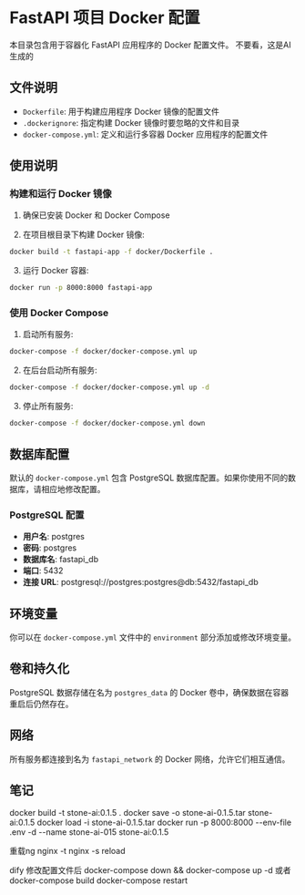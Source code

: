 # FastAPI 项目 Docker 配置

本目录包含用于容器化 FastAPI 应用程序的 Docker 配置文件。
不要看，这是AI生成的

## 文件说明

- `Dockerfile`: 用于构建应用程序 Docker 镜像的配置文件
- `.dockerignore`: 指定构建 Docker 镜像时要忽略的文件和目录
- `docker-compose.yml`: 定义和运行多容器 Docker 应用程序的配置文件

## 使用说明

### 构建和运行 Docker 镜像

1. 确保已安装 Docker 和 Docker Compose

2. 在项目根目录下构建 Docker 镜像:

```bash
docker build -t fastapi-app -f docker/Dockerfile .
```

3. 运行 Docker 容器:

```bash
docker run -p 8000:8000 fastapi-app
```

### 使用 Docker Compose

1. 启动所有服务:

```bash
docker-compose -f docker/docker-compose.yml up
```

2. 在后台启动所有服务:

```bash
docker-compose -f docker/docker-compose.yml up -d
```

3. 停止所有服务:

```bash
docker-compose -f docker/docker-compose.yml down
```

## 数据库配置

默认的 `docker-compose.yml` 包含 PostgreSQL 数据库配置。如果你使用不同的数据库，请相应地修改配置。

### PostgreSQL 配置

- **用户名**: postgres
- **密码**: postgres
- **数据库名**: fastapi_db
- **端口**: 5432
- **连接 URL**: postgresql://postgres:postgres@db:5432/fastapi_db

## 环境变量

你可以在 `docker-compose.yml` 文件中的 `environment` 部分添加或修改环境变量。

## 卷和持久化

PostgreSQL 数据存储在名为 `postgres_data` 的 Docker 卷中，确保数据在容器重启后仍然存在。

## 网络

所有服务都连接到名为 `fastapi_network` 的 Docker 网络，允许它们相互通信。

## 笔记
docker build -t stone-ai:0.1.5 .
docker save -o stone-ai-0.1.5.tar stone-ai:0.1.5
docker load -i stone-ai-0.1.5.tar
docker run -p 8000:8000 --env-file .env -d --name stone-ai-015 stone-ai:0.1.5

重载ng
nginx -t
nginx -s reload


dify 修改配置文件后
docker-compose down && docker-compose up -d
或者
docker-compose build
docker-compose restart